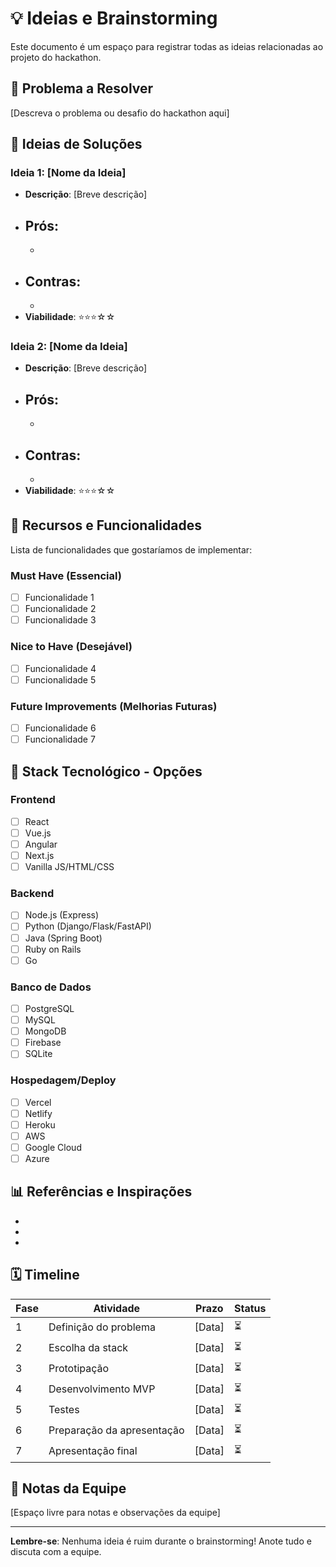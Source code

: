 # 💡 Ideias e Brainstorming

Este documento é um espaço para registrar todas as ideias relacionadas ao projeto do hackathon.

## 🎯 Problema a Resolver

[Descreva o problema ou desafio do hackathon aqui]

## 💭 Ideias de Soluções

### Ideia 1: [Nome da Ideia]
- **Descrição**: [Breve descrição]
- **Prós**:
  - 
  - 
- **Contras**:
  - 
  - 
- **Viabilidade**: ⭐⭐⭐☆☆

### Ideia 2: [Nome da Ideia]
- **Descrição**: [Breve descrição]
- **Prós**:
  - 
  - 
- **Contras**:
  - 
  - 
- **Viabilidade**: ⭐⭐⭐☆☆

## 🎨 Recursos e Funcionalidades

Lista de funcionalidades que gostaríamos de implementar:

### Must Have (Essencial)
- [ ] Funcionalidade 1
- [ ] Funcionalidade 2
- [ ] Funcionalidade 3

### Nice to Have (Desejável)
- [ ] Funcionalidade 4
- [ ] Funcionalidade 5

### Future Improvements (Melhorias Futuras)
- [ ] Funcionalidade 6
- [ ] Funcionalidade 7

## 🔧 Stack Tecnológico - Opções

### Frontend
- [ ] React
- [ ] Vue.js
- [ ] Angular
- [ ] Next.js
- [ ] Vanilla JS/HTML/CSS

### Backend
- [ ] Node.js (Express)
- [ ] Python (Django/Flask/FastAPI)
- [ ] Java (Spring Boot)
- [ ] Ruby on Rails
- [ ] Go

### Banco de Dados
- [ ] PostgreSQL
- [ ] MySQL
- [ ] MongoDB
- [ ] Firebase
- [ ] SQLite

### Hospedagem/Deploy
- [ ] Vercel
- [ ] Netlify
- [ ] Heroku
- [ ] AWS
- [ ] Google Cloud
- [ ] Azure

## 📊 Referências e Inspirações

- [Link 1]: [Descrição]
- [Link 2]: [Descrição]
- [Link 3]: [Descrição]

## 🗓️ Timeline

| Fase | Atividade | Prazo | Status |
|------|-----------|-------|--------|
| 1 | Definição do problema | [Data] | ⏳ |
| 2 | Escolha da stack | [Data] | ⏳ |
| 3 | Prototipação | [Data] | ⏳ |
| 4 | Desenvolvimento MVP | [Data] | ⏳ |
| 5 | Testes | [Data] | ⏳ |
| 6 | Preparação da apresentação | [Data] | ⏳ |
| 7 | Apresentação final | [Data] | ⏳ |

## 📝 Notas da Equipe

[Espaço livre para notas e observações da equipe]

---

**Lembre-se**: Nenhuma ideia é ruim durante o brainstorming! Anote tudo e discuta com a equipe.
